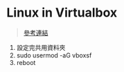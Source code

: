# Linux in Virtualbox 

>[參考連結](http://jetsnote.blogspot.com/2014/10/virtualbox-ubuntu-guest.html)

1. 設定完共用資料夾
2. sudo usermod -aG  vboxsf   <username>
3. reboot
